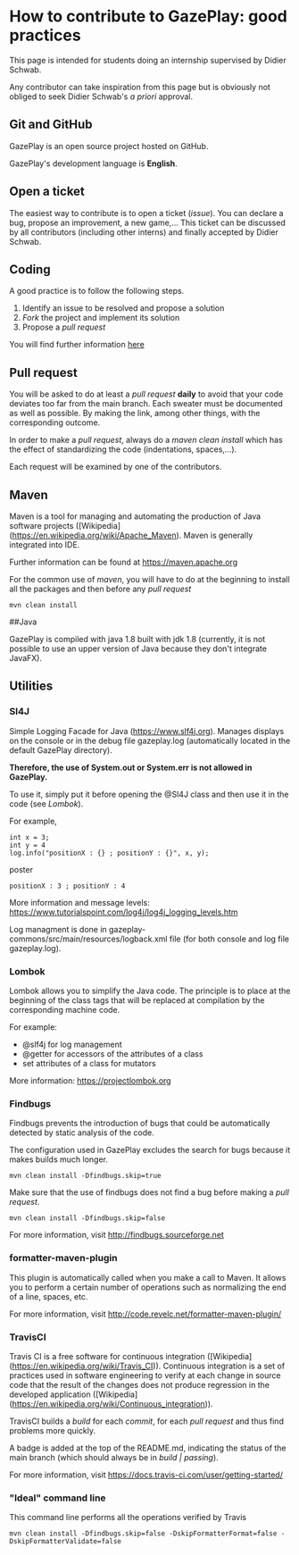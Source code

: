 # How to contribute to GazePlay: good practices

This page is intended for students doing an internship supervised by Didier Schwab.

Any contributor can take inspiration from this page but is obviously not obliged to seek Didier Schwab's *a priori* approval. 

## Git and GitHub

GazePlay is an open source project hosted on GitHub.

GazePlay's development language is **English**.

## Open a ticket
The easiest way to contribute is to open a ticket (*issue*). You can declare a bug, propose an improvement, a new game,... This ticket can be discussed by all contributors (including other interns) and finally accepted by Didier Schwab.

## Coding
A good practice is to follow the following steps.
1. Identify an issue to be resolved and propose a solution
2. *Fork* the project and implement its solution
3. Propose a *pull request*

You will find further information [here](https://openclassrooms.com/courses/gerer-son-code-avec-git-et-github/contribuer-a-des-projets-open-source)

## Pull request
You will be asked to do at least a *pull request* **daily** to avoid that your code deviates too far from the main branch. Each sweater must be documented as well as possible. By making the link, among other things, with the corresponding outcome.

In order to make a *pull request*, always do a *maven clean install* which has the effect of standardizing the code (indentations, spaces,...).

Each request will be examined by one of the contributors.

## Maven
Maven is a tool for managing and automating the production of Java software projects ([Wikipedia] (https://en.wikipedia.org/wiki/Apache_Maven). Maven is generally integrated into IDE.

Further information can be found at https://maven.apache.org

For the common use of *maven*, you will have to do at the beginning to install all the packages and then before any *pull request*

```
mvn clean install
```

##Java

GazePlay is compiled with java 1.8 built with jdk 1.8 (currently, it is not possible to use an upper version of Java because they don't integrate JavaFX).


## Utilities

### Sl4J

Simple Logging Facade for Java (https://www.slf4j.org). Manages displays on the console or in the debug file gazeplay.log (automatically located in the default GazePlay directory).

**Therefore, the use of System.out or System.err is not allowed in GazePlay.**

To use it, simply put it before opening the @Sl4J class and then use it in the code (see *Lombok*).

For example,
```
int x = 3;
int y = 4
log.info("positionX : {} ; positionY : {}", x, y);
```

poster 

```
positionX : 3 ; positionY : 4
```

More information and message levels: 
https://www.tutorialspoint.com/log4j/log4j_logging_levels.htm

Log managment is done in gazeplay-commons/src/main/resources/logback.xml file (for both console and log file gazeplay.log).

### Lombok

Lombok allows you to simplify the Java code. The principle is to place at the beginning of the class tags that will be replaced at compilation by the corresponding machine code.

For example:
- @slf4j for log management
- @getter for accessors of the attributes of a class
- set attributes of a class for mutators

More information: 
https://projectlombok.org

### Findbugs

Findbugs prevents the introduction of bugs that could be automatically detected by static analysis of the code.

The configuration used in GazePlay excludes the search for bugs because it makes builds much longer.

```
mvn clean install -Dfindbugs.skip=true
```

Make sure that the use of findbugs does not find a bug before making a *pull request*.

```
mvn clean install -Dfindbugs.skip=false
```

For more information, visit http://findbugs.sourceforge.net

### formatter-maven-plugin

This plugin is automatically called when you make a call to Maven. It allows you to perform a certain number of operations such as normalizing the end of a line, spaces, etc.

For more information, visit http://code.revelc.net/formatter-maven-plugin/

### TravisCI

Travis CI is a free software for continuous integration ([Wikipedia] (https://en.wikipedia.org/wiki/Travis_CI)). Continuous integration is a set of practices used in software engineering to verify at each change in source code that the result of the changes does not produce regression in the developed application ([Wikipedia] (https://en.wikipedia.org/wiki/Continuous_integration)).
 
TravisCI builds a *build* for each *commit*, for each *pull request* and thus find problems more quickly.

A badge is added at the top of the README.md, indicating the status of the main branch (which should always be in *build | passing*).

For more information, visit https://docs.travis-ci.com/user/getting-started/

### "Ideal" command line

This command line performs all the operations verified by Travis
```
mvn clean install -Dfindbugs.skip=false -DskipFormatterFormat=false -DskipFormatterValidate=false
```
